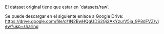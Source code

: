 El dataset original tiene que estar en `datasets/raw'.

Se puede descargar en el siguiente enlace a Google Drive: https://drive.google.com/file/d/1N2BwHQgUDS3Gj2AkYzurV5ia_9P8dFVZ/view?usp=sharing
